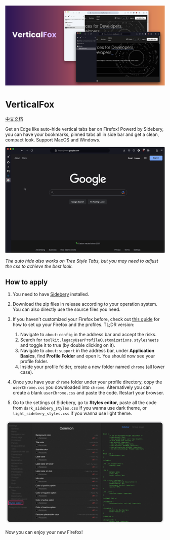 ![](./assets/header.png)
# VerticalFox
[中文文档](readme_ch.md)

Get an Edge like auto-hide vertical tabs bar on Firefox! Powerd by Sidebery, you can have your bookmarks, pinned tabs all in side bar and get a clean, compact look. Support MacOS and Windows. 

![](./assets/gif1.gif)

*The auto hide also works on Tree Style Tabs, but you may need to adjust the css to achieve the best look.*
## How to apply
1. You need to have [Sidebery](https://addons.mozilla.org/en-US/firefox/addon/sidebery/) installed.
2. Download the zip files in release according to your operation system. You can also directly use the source files you need.

3. If you haven't customized your Firefox before, check out [this guide](https://www.reddit.com/r/firefox/wiki/userchrome/) for how to set up your Firefox and the profiles. TL;DR version:
    1. Navigate to `about:config` in the address bar and accept the risks.
    2. Search for `toolkit.legacyUserProfileCustomizations.stylesheets` and toggle it to true (by double clicking on it).
    3. Navigate to `about:support` in the address bar, under **Application Basics**, find **Profile Folder** and open it. You should now see your profile folder.
    4. Inside your profile folder, create a new folder named `chrome` (all lower case).
   
4. Once you have your `chrome` folder under your profile directory, copy the `userChrome.css` you downloaded into `chrome`. Alternatively you can create a blank `userChrome.css` and paste the code. Restart your browser.


5. Go to the settings of Sidebery, go to **Styles editor**, paste all the code from `dark_sidebery_styles.css` if you wanna use dark theme, or `light_sidebery_styles.css` if you wanna use light theme.


![](/assets/img1.png)

Now you can enjoy your new Firefox!

